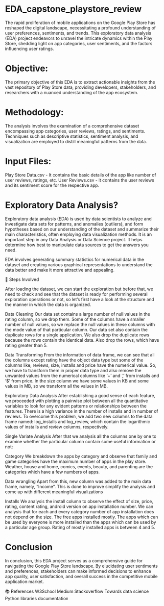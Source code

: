 # EDA_capstone_playstore_review

The rapid proliferation of mobile applications on the Google Play Store has reshaped the digital landscape, necessitating a profound understanding of user preferences, sentiments, and trends. This exploratory data analysis (EDA) project endeavors to unravel the intricate dynamics within the Play Store, shedding light on app categories, user sentiments, and the factors influencing user ratings.

# Objective:
The primary objective of this EDA is to extract actionable insights from the vast repository of Play Store data, providing developers, stakeholders, and researchers with a nuanced understanding of the app ecosystem.

# Methodology:
The analysis involves the examination of a comprehensive dataset encompassing app categories, user reviews, ratings, and sentiments. Techniques such as descriptive statistics, sentiment analysis, and visualization are employed to distill meaningful patterns from the data.

# Input Files:
Play Store Data.csv - It contains the basic details of the app like number of user reviews, ratings, etc.
User Reviews.csv - It contains the user reviews and its sentiment score for the respective app.

# Exploratory Data Analysis?
Exploratory data analysis (EDA) is used by data scientists to analyze and investigate data sets for patterns, and anomalies (outliers), and form hypotheses based on our understanding of the dataset and summarize their main characteristics, often employing data visualization methods. It is an important step in any Data Analysis or Data Science project. It helps determine how best to manipulate data sources to get the answers you need.

EDA involves generating summary statistics for numerical data in the dataset and creating various graphical representations to understand the data better and make it more attractive and appealing.

📖 Steps Involved

After loading the dataset, we can start the exploration but before that, we need to check and see that the dataset is ready for performing several exploration operations or not, so let’s first have a look at the structure and the manner in which the data is organized.

Data Cleaning
Our data set contains a large number of null values in the rating column, so we drop them. Some of the columns have a smaller number of null values, so we replace the null values in these columns with the mode value of that particular column. Our data set also contain the duplicate rows for a single application. We also drop the duplicate rows because the rows contain the identical data. Also drop the rows, which have rating greater than 5.

Data Transforming
From the information of data frame, we can see that all the columns except rating have the object data type but some of the columns like, reviews, size, installs and price have the numerical value. So, we have to transform them in proper data type and also remove the unwanted values from the numerical columns like ‘+’ and ‘,’ from installs and ‘$’ from price. In the size column we have some values in KB and some values in MB, so we transform all the values in MB.

Exploratory Data Analysis
After establishing a good sense of each feature, we proceeded with plotting a pairwise plot between all the quantitative variables to look for any evident patterns or relationships between the features. There is a high variance in the number of installs and in number of reviews. To overcome this problem, we add two new columns to the data frame named: log_installs and log_review, which contain the logarithmic values of installs and review columns, respectively.

Single Variate Analysis
After that we analysis all the columns one by one to examine whether the particular column contain some useful information or not:

Category
We breakdown the apps by category and observe that family and game categories have the maximum number of apps in the play store. Weather, house and home, comics, events, beauty, and parenting are the categories which have a few numbers of apps.

Data wrangling
Apart from this, new column was added to the main data frame, namely, “Income”. This is done to improve simplify the analysis and come up with different meaningful visualizations

Installs
We analysis the install column to observe the effect of size, price, rating, content rating, android version on app installation number. We can analysis that for each and every category number of app installation does not depend on the size. The free apps installed mostly. The apps which can be used by everyone is more installed than the apps which can be used by a particular age group. Rating of mostly installed apps is between 4 and 5.

# Conclusion
In conclusion, this EDA project serves as a comprehensive guide for navigating the Google Play Store landscape. By elucidating user sentiments and preferences, stakeholders can make informed decisions to enhance app quality, user satisfaction, and overall success in the competitive mobile application market.

📚 References
W3School
Medium
Stackoverflow
Towards data science
Python libraries documentation

